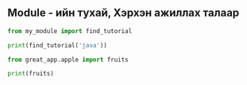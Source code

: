 ## Module - ийн тухай, Хэрхэн ажиллах талаар

```python
from my_module import find_tutorial

print(find_tutorial('java'))

from great_app.apple import fruits

print(fruits)
```

